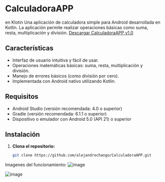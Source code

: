 # CalculadoraAPP
en Klotin
Una aplicación de calculadora simple para Android desarrollada en Kotlin. La aplicación permite realizar operaciones básicas como suma, resta, multiplicación y división.
[Descargar CalculadoraAPP v1.0](https://github.com/AlejandroChango/CaluladoraAPP/releases/tag/v1.0/CalculadoraApp.apk)


## Características

- Interfaz de usuario intuitiva y fácil de usar.
- Operaciones matemáticas básicas: suma, resta, multiplicación y división.
- Manejo de errores básicos (como división por cero).
- Implementada con Android nativo utilizando Kotlin.

## Requisitos

- Android Studio (versión recomendada: 4.0 o superior)
- Gradle (versión recomendada: 6.1.1 o superior)
- Dispositivo o emulador con Android 5.0 (API 21) o superior

## Instalación

1. **Clona el repositorio:**
   ```bash
   git clone https://github.com/alejandrochango/CalculadoraAPP.git
Imagenes del funcionamiento:
![image](https://github.com/user-attachments/assets/c0327f9d-2c67-41d2-8bdb-db54ef0262ab)

![image](https://github.com/user-attachments/assets/1fa04927-fce8-4a7b-a069-318473831a79)

